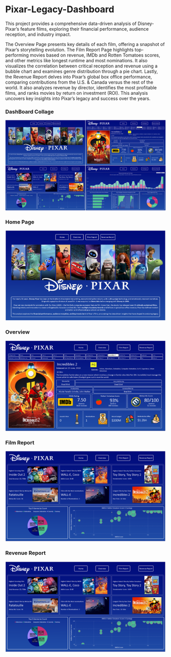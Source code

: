 # Pixar-Legacy-Dashboard

This project provides a comprehensive data-driven analysis of Disney-Pixar’s feature films, exploring their financial performance, audience reception, and industry impact.

The Overview Page presents key details of each film, offering a snapshot of Pixar’s storytelling evolution.
The Film Report Page highlights top-performing movies based on revenue, IMDb and Rotten Tomatoes scores, and other metrics like longest runtime and most nominations. It also visualizes the correlation between critical reception and revenue using a bubble chart and examines genre distribution through a pie chart.
Lastly, the Revenue Report delves into Pixar’s global box office performance, comparing contributions from the U.S. & Canada versus the rest of the world. It also analyzes revenue by director, identifies the most profitable films, and ranks movies by return on investment (ROI). This analysis uncovers key insights into Pixar’s legacy and success over the years.

### DashBoard Collage

![Dashboard Collage](https://github.com/NagZXY/Pixar-Legacy-Dashboard/blob/main/Pictures%20and%20Video/Dashboard%20Collage.png)

### Home Page

![Home Page](https://github.com/NagZXY/Pixar-Legacy-Dashboard/blob/main/Pictures%20and%20Video/1%20Home%20Page.png)

### Overview

![Overview](https://github.com/NagZXY/Pixar-Legacy-Dashboard/blob/main/Pictures%20and%20Video/2%20Overview.png)

### Film Report

![Film Report](https://github.com/NagZXY/Pixar-Legacy-Dashboard/blob/main/Pictures%20and%20Video/3%20Film%20Report.png)

### Revenue Report

![Revenue Report](https://github.com/NagZXY/Pixar-Legacy-Dashboard/blob/main/Pictures%20and%20Video/3%20Film%20Report.png)

